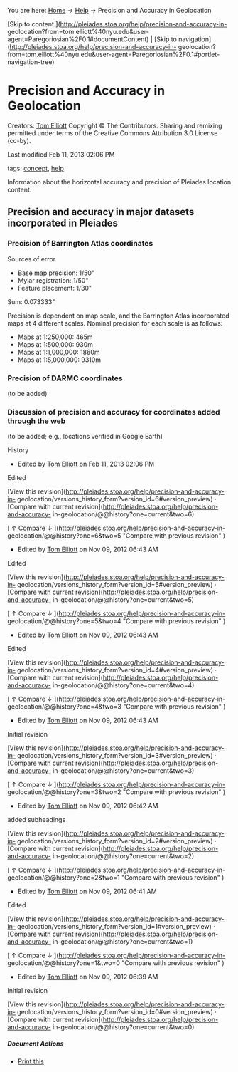 You are here: [Home](http://pleiades.stoa.org/home) →
[Help](http://pleiades.stoa.org/help) →  Precision and Accuracy in Geolocation

[Skip to content.](http://pleiades.stoa.org/help/precision-and-accuracy-in-
geolocation?from=tom.elliott%40nyu.edu&user-
agent=Paregoriosian%2F0.1#documentContent) | [Skip to
navigation](http://pleiades.stoa.org/help/precision-and-accuracy-in-
geolocation?from=tom.elliott%40nyu.edu&user-agent=Paregoriosian%2F0.1#portlet-
navigation-tree)

#  Precision and Accuracy in Geolocation

Creators: [Tom Elliott](/author/thomase) Copyright © The Contributors. Sharing
and remixing permitted under terms of the Creative Commons Attribution 3.0
License (cc-by).

Last modified  Feb 11, 2013 02:06 PM

tags:  [concept](http://pleiades.stoa.org/search?Subject%3Alist=concept),
[help](http://pleiades.stoa.org/search?Subject%3Alist=help)

Information about the horizontal accuracy and precision of Pleiades location
content.

## Precision and accuracy in major datasets incorporated in Pleiades

### Precision of Barrington Atlas coordinates

Sources of error

  * Base map precision: 1/50"
  * Mylar registration: 1/50"
  * Feature placement: 1/30"

Sum: 0.073333"

Precision is dependent on map scale, and the Barrington Atlas incorporated
maps at 4 different scales. Nominal precision for each scale is as follows:

  * Maps at 1:250,000: 465m
  * Maps at 1:500,000: 930m
  * Maps at 1:1,000,000: 1860m
  * Maps at 1:5,000,000: 9310m

### Precision of DARMC coordinates

(to be added)

### Discussion of precision and accuracy for coordinates added through the web

(to be added; e.g., locations verified in Google Earth)

History

    

  * Edited by [Tom Elliott](http://pleiades.stoa.org/author/thomase) on Feb 11, 2013 02:06 PM 

Edited

[View this revision](http://pleiades.stoa.org/help/precision-and-accuracy-in-
geolocation/versions_history_form?version_id=6#version_preview) · [Compare
with current revision](http://pleiades.stoa.org/help/precision-and-accuracy-
in-geolocation/@@history?one=current&two=6)

[ ↑ Compare ↓ ](http://pleiades.stoa.org/help/precision-and-accuracy-in-
geolocation/@@history?one=6&two=5 "Compare with previous revision" )

  * Edited by [Tom Elliott](http://pleiades.stoa.org/author/thomase) on Nov 09, 2012 06:43 AM 

Edited

[View this revision](http://pleiades.stoa.org/help/precision-and-accuracy-in-
geolocation/versions_history_form?version_id=5#version_preview) · [Compare
with current revision](http://pleiades.stoa.org/help/precision-and-accuracy-
in-geolocation/@@history?one=current&two=5)

[ ↑ Compare ↓ ](http://pleiades.stoa.org/help/precision-and-accuracy-in-
geolocation/@@history?one=5&two=4 "Compare with previous revision" )

  * Edited by [Tom Elliott](http://pleiades.stoa.org/author/thomase) on Nov 09, 2012 06:43 AM 

Edited

[View this revision](http://pleiades.stoa.org/help/precision-and-accuracy-in-
geolocation/versions_history_form?version_id=4#version_preview) · [Compare
with current revision](http://pleiades.stoa.org/help/precision-and-accuracy-
in-geolocation/@@history?one=current&two=4)

[ ↑ Compare ↓ ](http://pleiades.stoa.org/help/precision-and-accuracy-in-
geolocation/@@history?one=4&two=3 "Compare with previous revision" )

  * Edited by [Tom Elliott](http://pleiades.stoa.org/author/thomase) on Nov 09, 2012 06:43 AM 

Initial revision

[View this revision](http://pleiades.stoa.org/help/precision-and-accuracy-in-
geolocation/versions_history_form?version_id=3#version_preview) · [Compare
with current revision](http://pleiades.stoa.org/help/precision-and-accuracy-
in-geolocation/@@history?one=current&two=3)

[ ↑ Compare ↓ ](http://pleiades.stoa.org/help/precision-and-accuracy-in-
geolocation/@@history?one=3&two=2 "Compare with previous revision" )

  * Edited by [Tom Elliott](http://pleiades.stoa.org/author/thomase) on Nov 09, 2012 06:42 AM 

added subheadings

[View this revision](http://pleiades.stoa.org/help/precision-and-accuracy-in-
geolocation/versions_history_form?version_id=2#version_preview) · [Compare
with current revision](http://pleiades.stoa.org/help/precision-and-accuracy-
in-geolocation/@@history?one=current&two=2)

[ ↑ Compare ↓ ](http://pleiades.stoa.org/help/precision-and-accuracy-in-
geolocation/@@history?one=2&two=1 "Compare with previous revision" )

  * Edited by [Tom Elliott](http://pleiades.stoa.org/author/thomase) on Nov 09, 2012 06:41 AM 

Edited

[View this revision](http://pleiades.stoa.org/help/precision-and-accuracy-in-
geolocation/versions_history_form?version_id=1#version_preview) · [Compare
with current revision](http://pleiades.stoa.org/help/precision-and-accuracy-
in-geolocation/@@history?one=current&two=1)

[ ↑ Compare ↓ ](http://pleiades.stoa.org/help/precision-and-accuracy-in-
geolocation/@@history?one=1&two=0 "Compare with previous revision" )

  * Edited by [Tom Elliott](http://pleiades.stoa.org/author/thomase) on Nov 09, 2012 06:39 AM 

Initial revision

[View this revision](http://pleiades.stoa.org/help/precision-and-accuracy-in-
geolocation/versions_history_form?version_id=0#version_preview) · [Compare
with current revision](http://pleiades.stoa.org/help/precision-and-accuracy-
in-geolocation/@@history?one=current&two=0)

##### Document Actions

  * [Print this](javascript:this.print\(\); "" )

